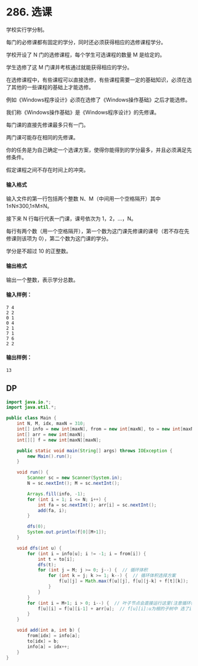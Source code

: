 # 286. 选课

学校实行学分制。

每门的必修课都有固定的学分，同时还必须获得相应的选修课程学分。

学校开设了 N 门的选修课程，每个学生可选课程的数量 M 是给定的。

学生选修了这 M 门课并考核通过就能获得相应的学分。

在选修课程中，有些课程可以直接选修，有些课程需要一定的基础知识，必须在选了其他的一些课程的基础上才能选修。

例如《Windows程序设计》必须在选修了《Windows操作基础》之后才能选修。

我们称《Windows操作基础》是《Windows程序设计》的先修课。

每门课的直接先修课最多只有一门。

两门课可能存在相同的先修课。

你的任务是为自己确定一个选课方案，使得你能得到的学分最多，并且必须满足先修条件。

假定课程之间不存在时间上的冲突。

#### 输入格式

输入文件的第一行包括两个整数 N、M（中间用一个空格隔开）其中 1≤N≤300,1≤M≤N。

接下来 N 行每行代表一门课，课号依次为 1，2，…，N。

每行有两个数（用一个空格隔开），第一个数为这门课先修课的课号（若不存在先修课则该项为 0），第二个数为这门课的学分。

学分是不超过 10 的正整数。

#### 输出格式

输出一个整数，表示学分总数。

#### 输入样例：

```
7 4
2 2
0 1
0 4
2 1
7 1
7 6
2 2
```

#### 输出样例：

```
13
```



## DP

```java
import java.io.*;
import java.util.*;

public class Main {
    int N, M, idx, maxN = 310;
    int[] info = new int[maxN], from = new int[maxN], to = new int[maxN];
    int[] arr = new int[maxN];
    int[][] f = new int[maxN][maxN];

    public static void main(String[] args) throws IOException {
        new Main().run();
    }

    void run() {
        Scanner sc = new Scanner(System.in);
        N = sc.nextInt(); M = sc.nextInt();

        Arrays.fill(info, -1);
        for (int i = 1; i <= N; i++) {
            int fa = sc.nextInt(); arr[i] = sc.nextInt();
            add(fa, i);
        }

        dfs(0);
        System.out.println(f[0][M+1]);
    }

    void dfs(int u) {
        for (int i = info[u]; i != -1; i = from[i]) {
            int t = to[i];
            dfs(t);
            for (int j = M; j >= 0; j--) {  // 循环体积
                for (int k = j; k >= 1; k--) {  // 循环体积选择方案
                    f[u][j] = Math.max(f[u][j], f[u][j-k] + f[t][k]);
                }
            }
        }
        for (int i = M+1; i > 0; i--) {  // 叶子节点会直接运行这里(注意循环倒序)
            f[u][i] = f[u][i-1] + arr[u];  // f[u][i]:u为根的子树中 选了i门(不包含第i门)的 最高分
        }
    }

    void add(int a, int b) {
        from[idx] = info[a];
        to[idx] = b;
        info[a] = idx++;
    }
}
```

